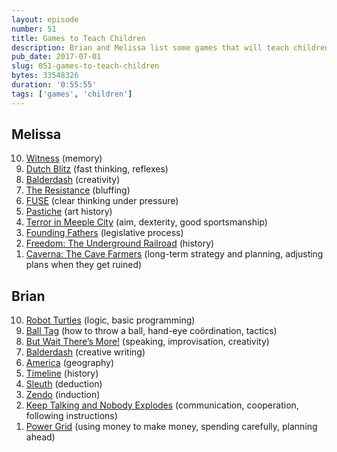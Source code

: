 ```yaml
---
layout: episode
number: 51
title: Games to Teach Children
description: Brian and Melissa list some games that will teach children (or anyone!) some important skills.
pub_date: 2017-07-01
slug: 051-games-to-teach-children
bytes: 33548326
duration: '0:55:55'
tags: ['games', 'children']
---
```


<h2>Melissa</h2>
<ol reversed>
<li><a href="https://boardgamegeek.com/boardgame/164265/witness">Witness</a> (memory)</li>
<li><a href="https://boardgamegeek.com/boardgame/148203/dutch-blitz">Dutch Blitz</a> (fast thinking, reflexes)</li>
<li><a href="https://boardgamegeek.com/boardgame/163/balderdash">Balderdash</a> (creativity)</li>
<li><a href="https://boardgamegeek.com/boardgame/41114/resistance">The Resistance</a> (bluffing)</li>
<li><a href="https://boardgamegeek.com/boardgame/171273/fuse">FUSE</a> (clear thinking under pressure)</li>
<li><a href="https://boardgamegeek.com/boardgame/91620/pastiche">Pastiche</a> (art history)</li>
<li><a href="https://boardgamegeek.com/boardgame/97903/terror-meeple-city">Terror in Meeple City</a> (aim, dexterity, good sportsmanship)</li>
<li><a href="https://boardgamegeek.com/boardgame/37358/founding-fathers">Founding Fathers</a> (legislative process)</li>
<li><a href="https://boardgamegeek.com/boardgame/119506/freedom-underground-railroad">Freedom: The Underground Railroad</a> (history)</li>
<li><a href="https://boardgamegeek.com/boardgame/102794/caverna-cave-farmers">Caverna: The Cave Farmers</a> (long-term strategy and planning, adjusting plans when they get ruined)</li>
</ol>

<h2>Brian</h2>
<ol reversed>
<li><a href="https://boardgamegeek.com/boardgame/147370/robot-turtles">Robot Turtles</a> (logic, basic programming)</li>
<li><a href="https://www.amazon.com/MAC-T-PE07211E-Durable-Diameter-Levels/dp/B00GUFP3MO/">Ball Tag</a> (how to throw a ball, hand-eye coördination, tactics)</a></li>
<li><a href="https://boardgamegeek.com/boardgame/114438/wait-theres-more">But Wait There’s More!</a> (speaking, improvisation, creativity)</li>
<li><a href="https://boardgamegeek.com/boardgame/163/balderdash">Balderdash</a> (creative writing)</li>
<li><a href="https://boardgamegeek.com/boardgame/192297/america">America</a> (geography)</li>
<li><a href="https://boardgamegeek.com/boardgame/113401/timeline-historical-events">Timeline</a> (history)</li>
<li><a href="https://boardgamegeek.com/boardgame/594/sleuth">Sleuth</a> (deduction)</li>
<li><a href="https://boardgamegeek.com/boardgame/6830/zendo">Zendo</a> (induction)</li>
<li><a href="http://www.keeptalkinggame.com/">Keep Talking and Nobody Explodes</a> (communication, cooperation, following instructions)</li>
<li><a href="https://boardgamegeek.com/boardgame/2651/power-grid">Power Grid</a> (using money to make money, spending carefully, planning ahead)</li>
</ol>